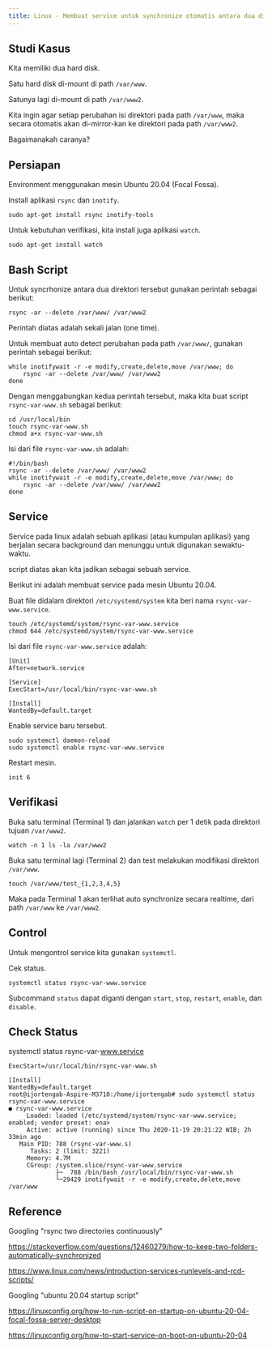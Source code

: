 ```yaml
---
title: Linux - Membuat service untuk synchronize otomatis antara dua direktori
---
```


## Studi Kasus

Kita memiliki dua hard disk.

Satu hard disk di-mount di path `/var/www`.

Satunya lagi di-mount di path `/var/www2`.

Kita ingin agar setiap perubahan isi direktori pada path `/var/www`, maka secara otomatis akan di-mirror-kan ke direktori pada path `/var/www2`.

Bagaimanakah caranya?

## Persiapan

Environment menggunakan mesin Ubuntu 20.04 (Focal Fossa).

Install aplikasi `rsync` dan `inotify`.

```
sudo apt-get install rsync inotify-tools
```

Untuk kebutuhan verifikasi, kita install juga aplikasi `watch`.

```
sudo apt-get install watch
```

## Bash Script

Untuk syncrhonize antara dua direktori tersebut gunakan perintah sebagai berikut:

```
rsync -ar --delete /var/www/ /var/www2
```

Perintah diatas adalah sekali jalan (one time).

Untuk membuat auto detect perubahan pada path `/var/www/`, gunakan perintah sebagai berikut:

```
while inotifywait -r -e modify,create,delete,move /var/www; do
    rsync -ar --delete /var/www/ /var/www2
done
```

Dengan menggabungkan kedua perintah tersebut, maka kita buat script `rsync-var-www.sh` sebagai berikut:

```
cd /usr/local/bin
touch rsync-var-www.sh
chmod a+x rsync-var-www.sh
```

Isi dari file `rsync-var-www.sh` adalah:

```
#!/bin/bash
rsync -ar --delete /var/www/ /var/www2
while inotifywait -r -e modify,create,delete,move /var/www; do
    rsync -ar --delete /var/www/ /var/www2
done
```

## Service

Service pada linux adalah sebuah aplikasi (atau kumpulan aplikasi) yang berjalan secara background dan menunggu untuk digunakan sewaktu-waktu.

script diatas akan kita jadikan sebagai sebuah service.

Berikut ini adalah membuat service pada mesin Ubuntu 20.04.

Buat file didalam direktori `/etc/systemd/system` kita beri nama `rsync-var-www.service`.

```
touch /etc/systemd/system/rsync-var-www.service
chmod 644 /etc/systemd/system/rsync-var-www.service
```

Isi dari file `rsync-var-www.service` adalah:

```
[Unit]
After=network.service

[Service]
ExecStart=/usr/local/bin/rsync-var-www.sh

[Install]
WantedBy=default.target
```

Enable service baru tersebut.

```
sudo systemctl daemon-reload
sudo systemctl enable rsync-var-www.service
```

Restart mesin.

```
init 6
```

## Verifikasi

Buka satu terminal (Terminal 1) dan jalankan `watch` per 1 detik pada direktori tujuan `/var/www2`.

```
watch -n 1 ls -la /var/www2
```

Buka satu terminal lagi (Terminal 2) dan test melakukan modifikasi direktori `/var/www`.

```
touch /var/www/test_{1,2,3,4,5}
```

Maka pada Terminal 1 akan terlihat auto synchronize secara realtime, dari path `/var/www` ke `/var/www2`.

## Control

Untuk mengontrol service kita gunakan `systemctl`.

Cek status.

```
systemctl status rsync-var-www.service
```

Subcommand `status` dapat diganti dengan `start`, `stop`, `restart`, `enable`, dan `disable`.

## Check Status

systemctl status rsync-var-www.service

```
ExecStart=/usr/local/bin/rsync-var-www.sh

[Install]
WantedBy=default.target
root@ijortengab-Aspire-M3710:/home/ijortengab# sudo systemctl status rsync-var-www.service
● rsync-var-www.service
     Loaded: loaded (/etc/systemd/system/rsync-var-www.service; enabled; vendor preset: ena>
     Active: active (running) since Thu 2020-11-19 20:21:22 WIB; 2h 33min ago
   Main PID: 788 (rsync-var-www.s)
      Tasks: 2 (limit: 3221)
     Memory: 4.7M
     CGroup: /system.slice/rsync-var-www.service
             ├─  788 /bin/bash /usr/local/bin/rsync-var-www.sh
             └─29429 inotifywait -r -e modify,create,delete,move /var/www
```

## Reference

Googling "rsync two directories continuously"

https://stackoverflow.com/questions/12460279/how-to-keep-two-folders-automatically-synchronized

https://www.linux.com/news/introduction-services-runlevels-and-rcd-scripts/

Googling "ubuntu 20.04 startup script"

https://linuxconfig.org/how-to-run-script-on-startup-on-ubuntu-20-04-focal-fossa-server-desktop

https://linuxconfig.org/how-to-start-service-on-boot-on-ubuntu-20-04
